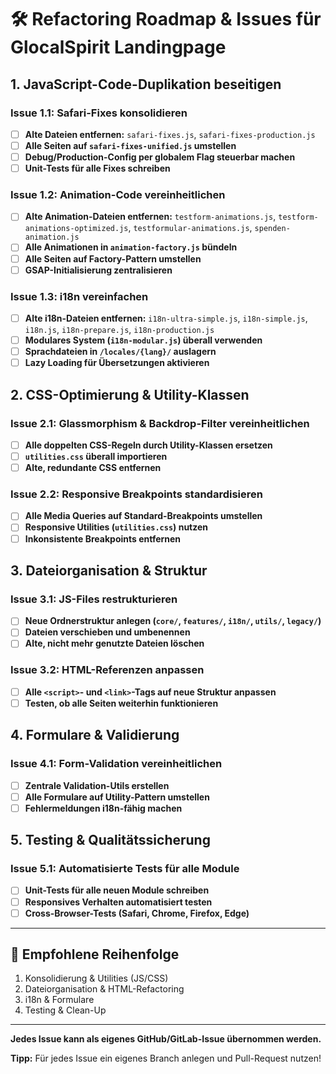 # 🛠️ Refactoring Roadmap & Issues für GlocalSpirit Landingpage

## 1. JavaScript-Code-Duplikation beseitigen

### Issue 1.1: Safari-Fixes konsolidieren
- [ ] **Alte Dateien entfernen:** `safari-fixes.js`, `safari-fixes-production.js`
- [ ] **Alle Seiten auf `safari-fixes-unified.js` umstellen**
- [ ] **Debug/Production-Config per globalem Flag steuerbar machen**
- [ ] **Unit-Tests für alle Fixes schreiben**

### Issue 1.2: Animation-Code vereinheitlichen
- [ ] **Alte Animation-Dateien entfernen:** `testform-animations.js`, `testform-animations-optimized.js`, `testformular-animations.js`, `spenden-animation.js`
- [ ] **Alle Animationen in `animation-factory.js` bündeln**
- [ ] **Alle Seiten auf Factory-Pattern umstellen**
- [ ] **GSAP-Initialisierung zentralisieren**

### Issue 1.3: i18n vereinfachen
- [ ] **Alte i18n-Dateien entfernen:** `i18n-ultra-simple.js`, `i18n-simple.js`, `i18n.js`, `i18n-prepare.js`, `i18n-production.js`
- [ ] **Modulares System (`i18n-modular.js`) überall verwenden**
- [ ] **Sprachdateien in `/locales/{lang}/` auslagern**
- [ ] **Lazy Loading für Übersetzungen aktivieren**

## 2. CSS-Optimierung & Utility-Klassen

### Issue 2.1: Glassmorphism & Backdrop-Filter vereinheitlichen
- [ ] **Alle doppelten CSS-Regeln durch Utility-Klassen ersetzen**
- [ ] **`utilities.css` überall importieren**
- [ ] **Alte, redundante CSS entfernen**

### Issue 2.2: Responsive Breakpoints standardisieren
- [ ] **Alle Media Queries auf Standard-Breakpoints umstellen**
- [ ] **Responsive Utilities (`utilities.css`) nutzen**
- [ ] **Inkonsistente Breakpoints entfernen**

## 3. Dateiorganisation & Struktur

### Issue 3.1: JS-Files restrukturieren
- [ ] **Neue Ordnerstruktur anlegen (`core/`, `features/`, `i18n/`, `utils/`, `legacy/`)**
- [ ] **Dateien verschieben und umbenennen**
- [ ] **Alte, nicht mehr genutzte Dateien löschen**

### Issue 3.2: HTML-Referenzen anpassen
- [ ] **Alle `<script>`- und `<link>`-Tags auf neue Struktur anpassen**
- [ ] **Testen, ob alle Seiten weiterhin funktionieren**

## 4. Formulare & Validierung

### Issue 4.1: Form-Validation vereinheitlichen
- [ ] **Zentrale Validation-Utils erstellen**
- [ ] **Alle Formulare auf Utility-Pattern umstellen**
- [ ] **Fehlermeldungen i18n-fähig machen**

## 5. Testing & Qualitätssicherung

### Issue 5.1: Automatisierte Tests für alle Module
- [ ] **Unit-Tests für alle neuen Module schreiben**
- [ ] **Responsives Verhalten automatisiert testen**
- [ ] **Cross-Browser-Tests (Safari, Chrome, Firefox, Edge)**

---

## 📅 **Empfohlene Reihenfolge**
1. Konsolidierung & Utilities (JS/CSS)
2. Dateiorganisation & HTML-Refactoring
3. i18n & Formulare
4. Testing & Clean-Up

---

**Jedes Issue kann als eigenes GitHub/GitLab-Issue übernommen werden.**

**Tipp:** Für jedes Issue ein eigenes Branch anlegen und Pull-Request nutzen!
